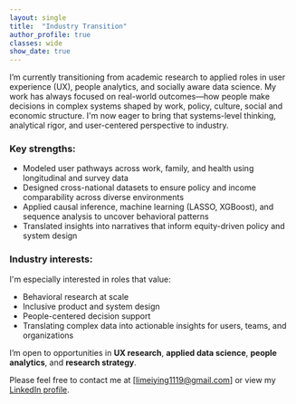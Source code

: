 ```yaml
---
layout: single
title:  "Industry Transition"
author_profile: true
classes: wide
show_date: true
---
```

<!-- <p class="page__meta"> <i class="fas fa-calendar-alt" aria-hidden="true"></i> {{ page.date | date: "%B %d, %Y" }}</p> -->


I’m currently transitioning from academic research to applied roles in user experience (UX), people analytics, and socially aware data science. My work has always focused on real-world outcomes—how people make decisions in complex systems shaped by work, policy, culture, social and economic structure. I'm now eager to bring that systems-level thinking, analytical rigor, and user-centered perspective to industry.

### Key strengths:
- Modeled user pathways across work, family, and health using longitudinal and survey data
- Designed cross-national datasets to ensure policy and income comparability across diverse environments
- Applied causal inference, machine learning (LASSO, XGBoost), and sequence analysis to uncover behavioral patterns
- Translated insights into narratives that inform equity-driven policy and system design

### Industry interests:
I'm especially interested in roles that value:
- Behavioral research at scale  
- Inclusive product and system design  
- People-centered decision support  
- Translating complex data into actionable insights for users, teams, and organizations

I’m open to opportunities in **UX research**, **applied data science**, **people analytics**, and **research strategy**.

Please feel free to contact me at [limeiying1119@gmail.com] or view my [LinkedIn profile](https://www.linkedin.com/in/limeiying/).

